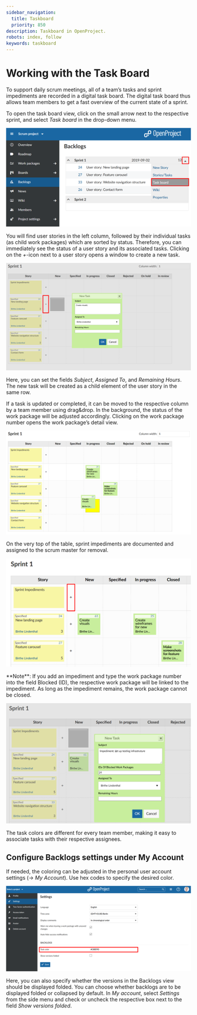 ```yaml
---
sidebar_navigation:
  title: Taskboard
  priority: 850
description: Taskboard in OpenProject.
robots: index, follow
keywords: taskboard
---
```


# Working with the Task Board

To support daily scrum meetings, all of a team’s tasks and sprint impediments are recorded in a digital task board. The digital task board thus allows team members to get a fast overview of the current state of a sprint.

To open the task board view, click on the small arrow next to the respective sprint, and select *Task board* in the drop-down menu.

![User-guide-taskboard](User-guide-taskboard.png)



You will find user stories in the left column, followed by their individual tasks (as child work packages) which are sorted by status. Therefore, you can  immediately see the status of a user story and its associated tasks.  Clicking on the *+*-icon next to a user story opens a window to create a new task.

![User-guide-new-task](User-guide-new-task.png)

Here, you can set the fields *Subject*, *Assigned To*, and *Remaining Hours*. The new task will be created as a child element of the user story in the same row.

If a task is updated or completed, it can be moved to the respective column by a team member using drag&drop.
In the background, the  status of the work package will be adjusted accordingly. Clicking on the work package number opens the work package’s detail view.

![drag and drop taskboard](image-20200129132035246.png)

On the very top of the table, sprint impediments are documented and assigned to the scrum master for removal.

![User-guide-sprint-impediments](User-guide-sprint-impediments.png)

<div class="alert alert-info" role="alert">
**Note**: If you add an impediment and type the work package number into the field Blocked (ID), the respective work package will be linked to the impediment. As long as the impediment remains, the work package cannot be closed.
</div>

![sprint impediments](image-20200129132413044.png)



The task colors are different for every team member, making it easy  to associate tasks with their respective assignees.

## Configure Backlogs settings under My Account

If needed, the coloring can be adjusted in the personal user account settings (-> *My Account*). Use hex codes to specify the desired color.

![User-guide-task-color](User-guide-task-color.png)        

Here, you can also specify whether the versions in the Backlogs view should be displayed folded.  You can choose whether backlogs are to be displayed folded or collapsed by default. In *My account*, select *Settings* from the side menu and check or uncheck the respective box next to the field *Show versions folded*. 